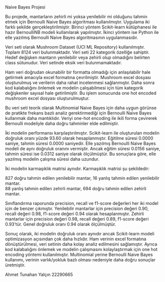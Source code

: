 Naive Bayes Projesi

Bu projede, mantarların zehirli mi yoksa yenilebilir mi olduğunu tahmin etmek için Bernoulli Naive Bayes algoritması kullanılmıştır. Uygulama iki farklı şekilde gerçekleştirilmiştir. Birinci yöntem Scikit-learn kütüphanesi ile hazır BernoulliNB modeli kullanılarak yapılmıştır. İkinci yöntem ise Python ile elle yazılmış Bernoulli Naive Bayes algoritmasının uygulanmasıdır.

Veri seti olarak Mushroom Dataset (UCI ML Repository) kullanılmıştır. Toplam 8124 veri bulunmaktadır. Veri seti 22 kategorik özelliğe sahiptir. Hedef değişken mantarın yenilebilir veya zehirli olup olmadığını belirten class sütunudur. Veri setinde eksik veri bulunmamaktadır.

Ham veri doğrudan okunabilir bir formatta olmadığı için anlaşılabilir hale getirmek amacıyla excel formatına çevrilmiştir. Mushroom excel dosyası oluşturulmuş ve verilerin daha rahat incelenmesi sağlanmıştır. Daha sonra kod kalabalığını önlemek ve modelin çalışabilmesi için tüm kategorik değişkenler sayısal hale getirilmiştir. Bu işlem sonucunda one hot encoded mushroom excel dosyası oluşturulmuştur.

Bu veri seti teorik olarak Multinomial Naive Bayes için daha uygun görünse de pratikte frekans bazlı analiz gerektirmediği için Bernoulli Naive Bayes kullanmak daha mantıklıdır. Veriyi one-hot encoding ile ikili forma çevirerek Bernoulli modeliyle daha doğru tahminler elde edilmiştir.

İki modelin performansı karşılaştırılmıştır. Scikit-learn ile oluşturulan modelin doğruluk oranı yüzde 93.60 olarak hesaplanmıştır. Eğitilme süresi 0.0000 saniye, tahmin süresi 0.0000 saniyedir. Elle yazılmış Bernoulli Naive Bayes modeli de aynı doğruluk oranını vermiştir. Ancak eğitim süresi 0.0156 saniye, tahmin süresi ise 0.0312 saniye olarak ölçülmüştür. Bu sonuçlara göre, elle yazılmış modelin çalışma süresi daha uzundur.

İki modelin karmaşıklık matrisi aynıdır. Karmaşıklık matrisi şu şekildedir:

827 doğru tahmin edilen yenilebilir mantar, 16 yanlış tahmin edilen yenilebilir mantar.  
88 yanlış tahmin edilen zehirli mantar, 694 doğru tahmin edilen zehirli mantar.  

Sınıflandırma raporunda precision, recall ve f1-score değerleri her iki model için de benzer çıkmıştır. Yenilebilir mantarlar için precision değeri 0.90, recall değeri 0.98, f1-score değeri 0.94 olarak hesaplanmıştır. Zehirli mantarlar için precision değeri 0.98, recall değeri 0.89, f1-score değeri 0.93’tür. Genel doğruluk oranı 0.94 olarak ölçülmüştür.

Sonuç olarak, iki modelin doğruluk oranı aynıdır ancak Scikit-learn modeli optimizasyon açısından çok daha hızlıdır. Ham verinin excel formatına dönüştürülmesi, veri setinin daha kolay analiz edilmesini sağlamıştır. Ayrıca kod kalabalığını önlemek ve modelin çalışmasını kolaylaştırmak için one hot encoding yöntemi kullanılmıştır. Multinomial yerine Bernoulli Naive Bayes kullanımı, verinin varlık/yokluk bazlı olması nedeniyle daha doğru sonuçlar üretmiştir.

Ahmet Tunahan Yalçın 22290665
